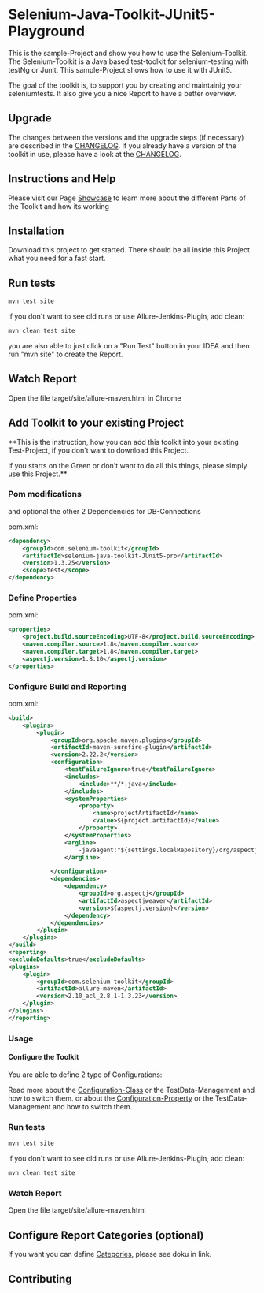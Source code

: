# Selenium-Java-Toolkit-JUnit5-Playground
This is the sample-Project and show you how to use the Selenium-Toolkit.
The Selenium-Toolkit is a Java based test-toolkit for selenium-testing with testNg or Junit.
This sample-Project shows how to use it with JUnit5.

The goal of the toolkit is, to support you by creating and maintainig your seleniumtests.
It also give you a nice Report to have a better overview.

## Upgrade
The changes between the versions and the upgrade steps (if necessary) are described in the [CHANGELOG](CHANGELOG.md).
If you already have a version of the toolkit in use, please have a look at the [CHANGELOG](CHANGELOG.md).

## Instructions and Help
Please visit our Page [Showcase](https://selenium-toolkit.com/showcase/) to learn more about the different Parts of the Toolkit and how its working

## Installation

Download this project to get started.
There should be all inside this Project what you need for a fast start.

## Run tests
```xml
mvn test site
```
if you don't want to see old runs or use Allure-Jenkins-Plugin, add clean:
```xml
mvn clean test site
```

you are also able to just click on a "Run Test" button in your IDEA and then run "mvn site" to create the Report.

## Watch Report
Open the file target/site/allure-maven.html in Chrome

## Add Toolkit to your existing Project

**This is the instruction, how you can add this toolkit into your existing Test-Project, if you don't want to download this Project.

If you starts on the Green or don't want to do all this things, please simply use this Project.**



### Pom modifications
and optional the other 2 Dependencies for DB-Connections

pom.xml:
```xml
<dependency>
    <groupId>com.selenium-toolkit</groupId>
    <artifactId>selenium-java-toolkit-JUnit5-pro</artifactId>
    <version>1.3.25</version>
    <scope>test</scope>
</dependency>
```


### Define Properties
pom.xml:
```xml
<properties>
    <project.build.sourceEncoding>UTF-8</project.build.sourceEncoding>
    <maven.compiler.source>1.8</maven.compiler.source>
    <maven.compiler.target>1.8</maven.compiler.target>
    <aspectj.version>1.8.10</aspectj.version>
</properties>
```

### Configure Build and Reporting
pom.xml:
```xml
<build>
    <plugins>
        <plugin>
            <groupId>org.apache.maven.plugins</groupId>
            <artifactId>maven-surefire-plugin</artifactId>
            <version>2.22.2</version>
            <configuration>
                <testFailureIgnore>true</testFailureIgnore>
                <includes>
                    <include>**/*.java</include>
                </includes>
                <systemProperties>
                    <property>
                        <name>projectArtifactId</name>
                        <value>${project.artifactId}</value>
                    </property>
                </systemProperties>
                <argLine>
                    -javaagent:"${settings.localRepository}/org/aspectj/aspectjweaver/${aspectj.version}/aspectjweaver-${aspectj.version}.jar"
                </argLine>

            </configuration>
            <dependencies>
                <dependency>
                    <groupId>org.aspectj</groupId>
                    <artifactId>aspectjweaver</artifactId>
                    <version>${aspectj.version}</version>
                </dependency>
            </dependencies>
        </plugin>
    </plugins>
</build>
<reporting>
<excludeDefaults>true</excludeDefaults>
<plugins>
    <plugin>
        <groupId>com.selenium-toolkit</groupId>
        <artifactId>allure-maven</artifactId>
        <version>2.10_acl_2.8.1-1.3.23</version>
    </plugin>
</plugins>
</reporting>
```

### Usage
#### Configure the Toolkit
You are able to define 2 type of Configurations:

Read more about the [Configuration-Class](https://selenium-toolkit.com/showcase/#tab-ConfigurationClass) or the TestData-Management and how to switch them.
or about the [Configuration-Property](https://selenium-toolkit.com/showcase/#tab-Configuration) or the TestData-Management and how to switch them.

### Run tests
```xml
mvn test site
```
if you don't want to see old runs or use Allure-Jenkins-Plugin, add clean:
```xml
mvn clean test site
```

### Watch Report
Open the file target/site/allure-maven.html

## Configure Report Categories (optional)
If you want you can define [Categories](https://docs.qameta.io/allure/#_categories_2), please see doku in link.

## Contributing


